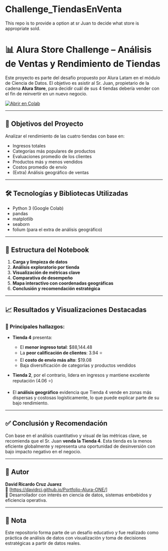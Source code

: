 # Challenge_TiendasEnVenta
This repo is to provide a option at sr Juan to decide what store is appropriate sold.

# 📊 Alura Store Challenge – Análisis de Ventas y Rendimiento de Tiendas

Este proyecto es parte del desafío propuesto por Alura Latam en el módulo de Ciencia de Datos. El objetivo es asistir al Sr. Juan, propietario de la cadena **Alura Store**, para decidir cuál de sus 4 tiendas debería vender con el fin de reinvertir en un nuevo negocio. 


[![Abrir en Colab](https://colab.research.google.com/assets/colab-badge.svg)](https://colab.research.google.com/github/DavidRCJ/https://github.com/DavidRCJ/Challenge_TiendasEnVenta.git/blob/main/DavidRicardoCruzJuarez_AluraStoreLatam.ipynb)

---
## 🚀 Objetivos del Proyecto

Analizar el rendimiento de las cuatro tiendas con base en:

- Ingresos totales
- Categorías más populares de productos
- Evaluaciones promedio de los clientes
- Productos más y menos vendidos
- Costos promedio de envío
- (Extra) Análisis geográfico de ventas

---

## 🛠️ Tecnologías y Bibliotecas Utilizadas

- Python 3 (Google Colab)
- pandas
- matplotlib
- seaborn
- folium (para el extra de análisis geográfico)

---

## 📁 Estructura del Notebook

1. **Carga y limpieza de datos**
2. **Análisis exploratorio por tienda**
3. **Visualización de métricas clave**
4. **Comparativa de desempeño**
5. **Mapa interactivo con coordenadas geográficas**
6. **Conclusión y recomendación estratégica**

---

## 📈 Resultados y Visualizaciones Destacadas

### 📌 Principales hallazgos:

- **Tienda 4** presenta:
  - El **menor ingreso total**: \$88,144.48
  - La **peor calificación de clientes**: 3.94 ⭐
  - El **costo de envío más alto**: \$19.08
  - Baja diversificación de categorías y productos vendidos

- **Tienda 2**, por el contrario, lidera en ingresos y mantiene excelente reputación (4.06 ⭐)

- El **análisis geográfico** evidencia que Tienda 4 vende en zonas más dispersas y costosas logísticamente, lo que puede explicar parte de su bajo rendimiento.

---

## ✅ Conclusión y Recomendación

Con base en el análisis cuantitativo y visual de las métricas clave, se recomienda que el Sr. Juan **venda la Tienda 4**. Esta tienda es la menos eficiente globalmente y representa una oportunidad de desinversión con bajo impacto negativo en el negocio.

---

## 📍 Autor
**David Ricardo Cruz Juarez**  
🔗 [https://davidrcj.github.io/Portfolio-Alura-ONE/]  
🚀 Desarrollador con interés en ciencia de datos, sistemas embebidos y eficiencia operativa.

---

## 📌 Nota

Este repositorio forma parte de un desafío educativo y fue realizado como práctica de análisis de datos con visualización y toma de decisiones estratégicas a partir de datos reales.



